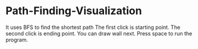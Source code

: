 # Path-Finding-Visualization

It uses BFS to find the shortest path
The first click is starting point.
The second click is ending point.
You can draw wall next.
Press space to run the program.
